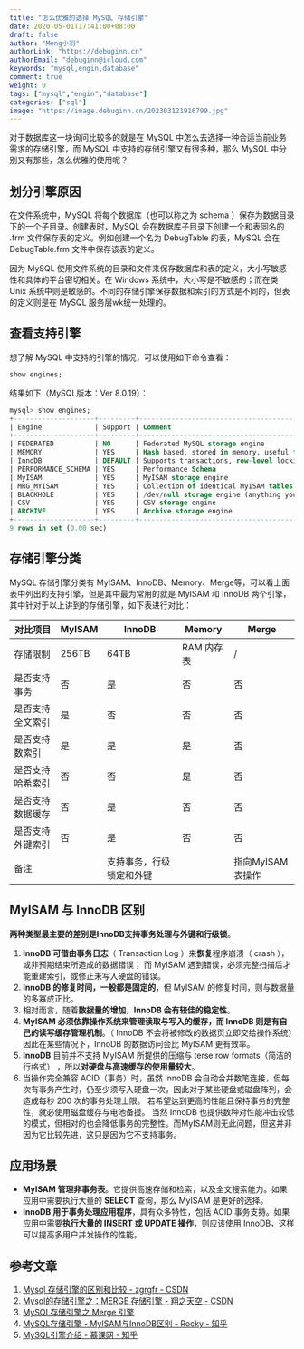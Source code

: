 ```yaml
---
title: "怎么优雅的选择 MySQL 存储引擎"
date: 2020-05-01T17:41:00+08:00
draft: false
author: "Meng小羽"
authorLink: "https://debuginn.cn"
authorEmail: "debuginn@icloud.com"
keywords: "mysql,engin,database"
comment: true
weight: 0
tags: ["mysql","engin","database"]
categories: ["sql"]
image: "https://image.debuginn.cn/202303121916799.jpg"
---
```


对于数据库这一块询问比较多的就是在 MySQL 中怎么去选择一种合适当前业务需求的存储引擎，而 MySQL 中支持的存储引擎又有很多种，那么 MySQL 中分别又有那些，怎么优雅的使用呢？

## 划分引擎原因

在文件系统中，MySQL 将每个数据库（也可以称之为 schema ）保存为数据目录下的一个子目录。创建表时，MySQL 会在数据库子目录下创建一个和表同名的 .frm 文件保存表的定义。例如创建一个名为 DebugTable 的表，MySQL 会在 DebugTable.frm 文件中保存该表的定义。

因为 MySQL 使用文件系统的目录和文件来保存数据库和表的定义，大小写敏感性和具体的平台密切相关。在 Windows 系统中，大小写是不敏感的；而在类 Unix 系统中则是敏感的。不同的存储引擎保存数据和索引的方式是不同的，但表的定义则是在 MySQL 服务层wk统一处理的。

## 查看支持引擎

想了解 MySQL 中支持的引擎的情况，可以使用如下命令查看：

```sql
show engines;
```

结果如下（MySQL版本：Ver 8.0.19）：

```sql
mysql> show engines;
+--------------------+---------+----------------------------------------------------------------+--------------+------+------------+
| Engine             | Support | Comment                                                        | Transactions | XA   | Savepoints |
+--------------------+---------+----------------------------------------------------------------+--------------+------+------------+
| FEDERATED          | NO      | Federated MySQL storage engine                                 | NULL         | NULL | NULL       |
| MEMORY             | YES     | Hash based, stored in memory, useful for temporary tables      | NO           | NO   | NO         |
| InnoDB             | DEFAULT | Supports transactions, row-level locking, and foreign keys     | YES          | YES  | YES        |
| PERFORMANCE_SCHEMA | YES     | Performance Schema                                             | NO           | NO   | NO         |
| MyISAM             | YES     | MyISAM storage engine                                          | NO           | NO   | NO         |
| MRG_MYISAM         | YES     | Collection of identical MyISAM tables                          | NO           | NO   | NO         |
| BLACKHOLE          | YES     | /dev/null storage engine (anything you write to it disappears) | NO           | NO   | NO         |
| CSV                | YES     | CSV storage engine                                             | NO           | NO   | NO         |
| ARCHIVE            | YES     | Archive storage engine                                         | NO           | NO   | NO         |
+--------------------+---------+----------------------------------------------------------------+--------------+------+------------+
9 rows in set (0.00 sec)
```

## 存储引擎分类

MySQL 存储引擎分类有 MyISAM、InnoDB、Memory、Merge等，可以看上面表中列出的支持引擎，但是其中最为常用的就是 MyISAM 和 InnoDB 两个引擎，其中针对于以上讲到的存储引擎，如下表进行对比：

| 对比项目     | MyISAM | InnoDB       | Memory  | Merge       |
|----------|--------|--------------|---------|-------------|
| 存储限制     | 256TB  | 64TB         | RAM 内存表 | /           |
| 是否支持事务   | 否      | 是            | 否       | 否           |
| 是否支持全文索引 | 是      | 否            | 否       | 否           |
| 是否支持数索引  | 是      | 是            | 是       | 否           |
| 是否支持哈希索引 | 否      | 否            | 是       | 否           |
| 是否支持数据缓存 | 否      | 是            | 否       | 否           |
| 是否支持外键索引 | 否      | 是            | 否       | 否           |
| 备注       |        | 支持事务，行级锁定和外键 |         | 指向MyISAM表操作 |

## MyISAM 与 InnoDB 区别

**两种类型最主要的差别是InnoDB支持事务处理与外键和行级锁**。

1. **InnoDB 可借由事务日志**（ Transaction Log ）来**恢复**程序崩溃（ crash ），或非预期结束所造成的数据错误； 而 MyISAM 遇到错误，必须完整扫描后才能重建索引，或修正未写入硬盘的错误。
2. **InnoDB 的修复时间，一般都是固定的**，但 MyISAM 的修复时间，则与数据量的多寡成正比。 
3. 相对而言，随着**数据量的增加，InnoDB 会有较佳的稳定性**。 
4. **MyISAM 必须依靠操作系统来管理读取与写入的缓存，而 InnoDB 则是有自己的读写缓存管理机制**。（ InnoDB 不会将被修改的数据页立即交给操作系统）因此在某些情况下，InnoDB 的数据访问会比 MyISAM 更有效率。 
5. **InnoDB** 目前并不支持 MyISAM 所提供的压缩与 terse row formats（简洁的行格式） ，所以**对硬盘与高速缓存的使用量较大**。 
6. 当操作完全兼容 ACID（事务）时，虽然 InnoDB 会自动合并数笔连接，但每次有事务产生时，仍至少须写入硬盘一次，因此对于某些硬盘或磁盘阵列，会造成每秒 200 次的事务处理上限。 若希望达到更高的性能且保持事务的完整性，就必使用磁盘缓存与电池备援。 当然 InnoDB 也提供数种对性能冲击较低的模式，但相对的也会降低事务的完整性。而MyISAM则无此问题，但这并非因为它比较先进，这只是因为它不支持事务。

## 应用场景

- **MyISAM 管理非事务表**。它提供高速存储和检索，以及全文搜索能力。如果应用中需要执行大量的 **SELECT** 查询，那么 MyISAM 是更好的选择。 
- **InnoDB 用于事务处理应用程序**，具有众多特性，包括 ACID 事务支持。如果应用中需要**执行大量的 INSERT 或 UPDATE 操作**，则应该使用 InnoDB，这样可以提高多用户并发操作的性能。

## 参考文章

1. [Mysql 存储引擎的区别和比较 - zgrgfr - CSDN](https://blog.csdn.net/zgrgfr/article/details/74455547)
2. [Mysql的存储引擎之：MERGE 存储引擎 - 翔之天空 - CSDN](https://blog.csdn.net/fly43108622/article/details/48181049)
3. [MySQL存储引擎之 Merge 引擎](http://www.hhailuo.com/archives/18380)
4. [MySQL存储引擎 - MyISAM与InnoDB区别 - Rocky - 知乎](https://zhuanlan.zhihu.com/p/61437720)
5. [MySQL引擎介绍 - 慕课网 - 知乎](https://zhuanlan.zhihu.com/p/53619907)